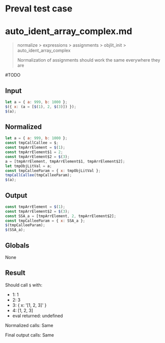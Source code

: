# Preval test case

# auto_ident_array_complex.md

> normalize > expressions > assignments > objlit_init > auto_ident_array_complex
>
> Normalization of assignments should work the same everywhere they are

#TODO

## Input

`````js filename=intro
let a = { a: 999, b: 1000 };
$({ x: (a = [$(1), 2, $(3)]) });
$(a);
`````

## Normalized

`````js filename=intro
let a = { a: 999, b: 1000 };
const tmpCallCallee = $;
const tmpArrElement = $(1);
const tmpArrElement$1 = 2;
const tmpArrElement$2 = $(3);
a = [tmpArrElement, tmpArrElement$1, tmpArrElement$2];
let tmpObjLitVal = a;
const tmpCalleeParam = { x: tmpObjLitVal };
tmpCallCallee(tmpCalleeParam);
$(a);
`````

## Output

`````js filename=intro
const tmpArrElement = $(1);
const tmpArrElement$2 = $(3);
const SSA_a = [tmpArrElement, 2, tmpArrElement$2];
const tmpCalleeParam = { x: SSA_a };
$(tmpCalleeParam);
$(SSA_a);
`````

## Globals

None

## Result

Should call `$` with:
 - 1: 1
 - 2: 3
 - 3: { x: '[1, 2, 3]' }
 - 4: [1, 2, 3]
 - eval returned: undefined

Normalized calls: Same

Final output calls: Same

